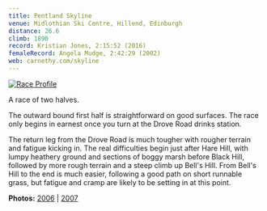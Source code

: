 ```yaml
---
title: Pentland Skyline
venue: Midlothian Ski Centre, Hillend, Edinburgh
distance: 26.6
climb: 1890
record: Kristian Jones, 2:15:52 (2016)
femaleRecord: Angela Mudge, 2:42:29 (2002)
web: carnethy.com/skyline
---
```

[![](http://scottishhillracing.co.uk/RaceProfiles/SkylineProfile_tn.jpg "Race Profile")](http://scottishhillracing.co.uk/RaceProfiles/SkylineProfile.jpg "Race Profile")

A race of two halves.

The outward bound first half is straightforward on good surfaces. The race only begins in earnest once you turn at the Drove Road drinks station.

The return leg from the Drove Road is much tougher with rougher terrain and fatigue kicking in. The real difficulties begin just after Hare Hill, with lumpy heathery ground and sections of boggy marsh before Black Hill, followed by more rough terrain and a steep climb up Bell's Hill. From Bell's Hill to the end is much easier, following a good path on short runnable grass, but fatigue and cramp are likely to be setting in at this point.

**Photos:** [2006](http://www.flickr.com/photos/scottishhillrunners/sets/72157604064031352/) | [2007](http://www.flickr.com/photos/scottishhillrunners/sets/72157602288403608/)